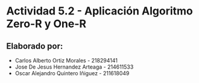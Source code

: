 # Actividad 5.2 - Aplicación Algoritmo Zero-R y One-R

##

## Elaborado por:

- Carlos Alberto Ortiz Morales - 218294141
- Jose De Jesus Hernandez Arteaga - 214611533
- Oscar Alejandro Quintero Iñiguez - 211618049




